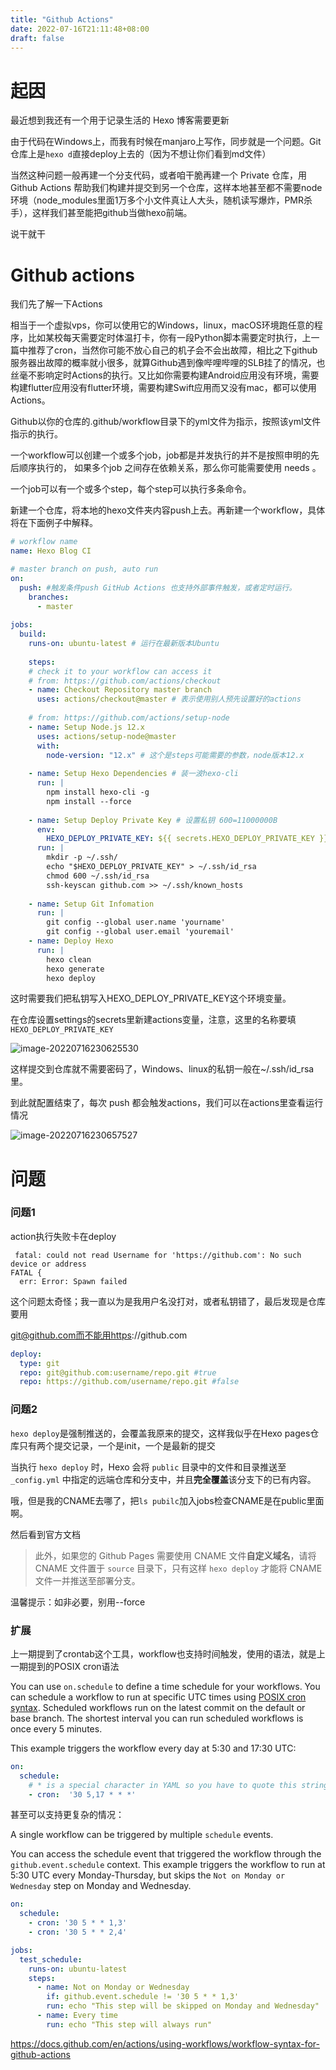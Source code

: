 ```yaml
---
title: "Github Actions"
date: 2022-07-16T21:11:48+08:00
draft: false
---
```


# 起因

最近想到我还有一个用于记录生活的 Hexo 博客需要更新

由于代码在Windows上，而我有时候在manjaro上写作，同步就是一个问题。Git仓库上是`hexo d`直接deploy上去的（因为不想让你们看到md文件）

当然这种问题一般再建一个分支代码，或者咱干脆再建一个 Private 仓库，用 Github Actions 帮助我们构建并提交到另一个仓库，这样本地甚至都不需要node环境（node_modules里面1万多个小文件真让人大头，随机读写爆炸，PMR杀手），这样我们甚至能把github当做hexo前端。

说干就干

# Github actions

我们先了解一下Actions

相当于一个虚拟vps，你可以使用它的Windows，linux，macOS环境跑任意的程序，比如某校每天需要定时体温打卡，你有一段Python脚本需要定时执行，上一篇中推荐了cron，当然你可能不放心自己的机子会不会出故障，相比之下github服务器出故障的概率就小很多，就算Github遇到像哔哩哔哩的SLB挂了的情况，也丝毫不影响定时Actions的执行。又比如你需要构建Android应用没有环境，需要构建flutter应用没有flutter环境，需要构建Swift应用而又没有mac，都可以使用Actions。



Github以你的仓库的.github/workflow目录下的yml文件为指示，按照该yml文件指示的执行。

一个workflow可以创建一个或多个job，job都是并发执行的并不是按照申明的先后顺序执行的， 如果多个job 之间存在依赖关系，那么你可能需要使用 needs 。

一个job可以有一个或多个step，每个step可以执行多条命令。

新建一个仓库，将本地的hexo文件夹内容push上去。再新建一个workflow，具体将在下面例子中解释。

```yml
# workflow name
name: Hexo Blog CI

# master branch on push, auto run
on: 
  push: #触发条件push GitHub Actions 也支持外部事件触发，或者定时运行。
    branches:
      - master
      
jobs:
  build: 
    runs-on: ubuntu-latest # 运行在最新版本Ubuntu
        
    steps:
    # check it to your workflow can access it
    # from: https://github.com/actions/checkout
    - name: Checkout Repository master branch
      uses: actions/checkout@master # 表示使用别人预先设置好的actions
      
    # from: https://github.com/actions/setup-node  
    - name: Setup Node.js 12.x 
      uses: actions/setup-node@master 
      with:
        node-version: "12.x" # 这个是steps可能需要的参数，node版本12.x
    
    - name: Setup Hexo Dependencies # 装一波hexo-cli
      run: |
        npm install hexo-cli -g
        npm install --force
    
    - name: Setup Deploy Private Key # 设置私钥 600=11000000B
      env:
        HEXO_DEPLOY_PRIVATE_KEY: ${{ secrets.HEXO_DEPLOY_PRIVATE_KEY }} #env给step配置环境变量
      run: |
        mkdir -p ~/.ssh/
        echo "$HEXO_DEPLOY_PRIVATE_KEY" > ~/.ssh/id_rsa 
        chmod 600 ~/.ssh/id_rsa
        ssh-keyscan github.com >> ~/.ssh/known_hosts
        
    - name: Setup Git Infomation
      run: | 
        git config --global user.name 'yourname' 
        git config --global user.email 'youremail'
    - name: Deploy Hexo 
      run: |
        hexo clean
        hexo generate 
        hexo deploy

```



这时需要我们把私钥写入HEXO_DEPLOY_PRIVATE_KEY这个环境变量。

在仓库设置settings的secrets里新建actions变量，注意，这里的名称要填`HEXO_DEPLOY_PRIVATE_KEY`

![image-20220716230625530](https://r2.csapp.fun/2023/12/image-20220716230625530.png)

这样提交到仓库就不需要密码了，Windows、linux的私钥一般在~/.ssh/id_rsa里。

到此就配置结束了，每次 push 都会触发actions，我们可以在actions里查看运行情况

![image-20220716230657527](https://r2.csapp.fun/2023/12/image-20220716230657527.png)

# 问题

### 问题1

action执行失败卡在deploy

```
 fatal: could not read Username for 'https://github.com': No such device or address
FATAL {
  err: Error: Spawn failed
```

这个问题太奇怪；我一直以为是我用户名没打对，或者私钥错了，最后发现是仓库要用

git@github.com而不能用https://github.com

```yml
deploy:
  type: git
  repo: git@github.com:username/repo.git #true
  repo: https://github.com/username/repo.git #false
```



### 问题2

`hexo deploy`是强制推送的，会覆盖我原来的提交，这样我似乎在Hexo pages仓库只有两个提交记录，一个是init，一个是最新的提交

当执行 `hexo deploy` 时，Hexo 会将 `public` 目录中的文件和目录推送至 `_config.yml` 中指定的远端仓库和分支中，并且**完全覆盖**该分支下的已有内容。

哦，但是我的CNAME去哪了，把`ls pubilc`加入jobs检查CNAME是在public里面啊。

然后看到官方文档

>此外，如果您的 Github Pages 需要使用 CNAME 文件**自定义域名**，请将 CNAME 文件置于 `source` 目录下，只有这样 `hexo deploy` 才能将 CNAME 文件一并推送至部署分支。

温馨提示：如非必要，别用--force



### 扩展

上一期提到了crontab这个工具，workflow也支持时间触发，使用的语法，就是上一期提到的POSIX cron语法

You can use `on.schedule` to define a time schedule for your workflows. You can schedule a workflow to run at specific UTC times using [POSIX cron syntax](https://pubs.opengroup.org/onlinepubs/9699919799/utilities/crontab.html#tag_20_25_07). Scheduled workflows run on the latest commit on the default or base  branch. The shortest interval you can run scheduled workflows is once  every 5 minutes.

This example triggers the workflow every day at 5:30 and 17:30 UTC:

```yaml
on:
  schedule:
    # * is a special character in YAML so you have to quote this string
    - cron:  '30 5,17 * * *'
```

甚至可以支持更复杂的情况：

A single workflow can be triggered by multiple `schedule` events. 

You can access the schedule event that triggered the workflow through the `github.event.schedule` context. This example triggers the workflow to run at 5:30 UTC every Monday-Thursday, but skips the `Not on Monday or Wednesday` step on Monday and Wednesday.

```yaml
on:
  schedule:
    - cron: '30 5 * * 1,3'
    - cron: '30 5 * * 2,4'

jobs:
  test_schedule:
    runs-on: ubuntu-latest
    steps:
      - name: Not on Monday or Wednesday
        if: github.event.schedule != '30 5 * * 1,3'
        run: echo "This step will be skipped on Monday and Wednesday"
      - name: Every time
        run: echo "This step will always run"
```

https://docs.github.com/en/actions/using-workflows/workflow-syntax-for-github-actions
